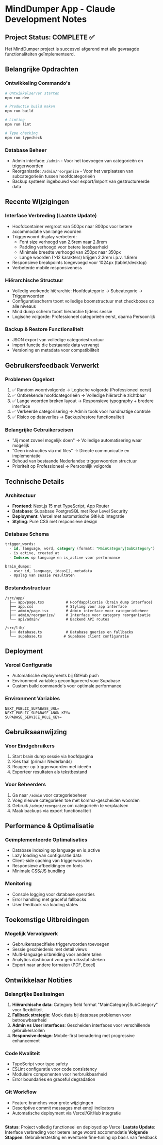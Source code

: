 # MindDumper App - Claude Development Notes

## Project Status: COMPLETE ✅

Het MindDumper project is succesvol afgerond met alle gevraagde functionaliteiten geïmplementeerd.

## Belangrijke Opdrachten

### Ontwikkeling Commando's
```bash
# Ontwikkelserver starten
npm run dev

# Productie build maken
npm run build

# Linting
npm run lint

# Type checking  
npm run typecheck
```

### Database Beheer
- Admin interface: `/admin` - Voor het toevoegen van categorieën en triggerwoorden
- Reorganisatie: `/admin/reorganize` - Voor het verplaatsen van subcategorieën tussen hoofdcategorieën
- Backup systeem ingebouwd voor export/import van gestructureerde data

## Recente Wijzigingen

### Interface Verbreding (Laatste Update)
- Hoofdcontainer vergroot van 500px naar 800px voor betere accommodatie van lange woorden
- Triggerwoord display verbeterd:
  - Font size verhoogd van 2.5rem naar 2.8rem
  - Padding verhoogd voor betere leesbaarheid
  - Minimale breedte verhoogd van 250px naar 350px
  - Lange woorden (>12 karakters) krijgen 2.2rem i.p.v. 1.8rem
- Responsieve breakpoints toegevoegd voor 1024px (tablet/desktop)
- Verbeterde mobile responsiveness

### Hiërarchische Structuur
- Volledig werkende hiërarchie: Hoofdcategorie → Subcategorie → Triggerwoorden
- Configuratiescherm toont volledige boomstructuur met checkboxes op alle niveaus
- Mind dump scherm toont hiërarchie tijdens sessie
- Logische volgorde: Professioneel categorieën eerst, daarna Persoonlijk

### Backup & Restore Functionaliteit
- JSON export van volledige categoriestructuur
- Import functie die bestaande data vervangt
- Versioning en metadata voor compatibiliteit

## Gebruikersfeedback Verwerkt

### Problemen Opgelost
1. ✅ Random woordvolgorde → Logische volgorde (Professioneel eerst)
2. ✅ Ontbrekende hoofdcategorieën → Volledige hiërarchie zichtbaar
3. ✅ Lange woorden breken layout → Responsieve typography + bredere interface
4. ✅ Verkeerde categorisering → Admin tools voor handmatige controle
5. ✅ Risico op dataverlies → Backup/restore functionaliteit

### Belangrijke Gebruikerseisen
- "Jij moet zoveel mogelijk doen" → Volledige automatisering waar mogelijk
- "Geen instructies via md files" → Directe communicatie en implementatie
- Behoud van bestaande Nederlandse triggerwoorden structuur
- Prioriteit op Professioneel → Persoonlijk volgorde

## Technische Details

### Architectuur
- **Frontend**: Next.js 15 met TypeScript, App Router
- **Database**: Supabase PostgreSQL met Row Level Security
- **Deployment**: Vercel met automatische GitHub integratie
- **Styling**: Pure CSS met responsieve design

### Database Schema
```sql
trigger_words:
  - id, language, word, category (format: "MainCategory|SubCategory")
  - is_active, created_at
  - Indexes op language en is_active voor performance

brain_dumps:
  - user_id, language, ideas[], metadata
  - Opslag van sessie resultaten
```

### Bestandsstructuur
```
/src/app/
  ├── app/page.tsx          # Hoofdapplicatie (brain dump interface)
  ├── app.css               # Styling voor app interface
  ├── admin/page.tsx        # Admin interface voor categoriebeheer
  ├── admin/reorganize/     # Interface voor category reorganisatie
  └── api/admin/            # Backend API routes

/src/lib/
  ├── database.ts           # Database queries en fallbacks
  └── supabase.ts          # Supabase client configuratie
```

## Deployment

### Vercel Configuratie
- Automatische deployments bij GitHub push
- Environment variables geconfigureerd voor Supabase
- Custom build commando's voor optimale performance

### Environment Variables
```
NEXT_PUBLIC_SUPABASE_URL=
NEXT_PUBLIC_SUPABASE_ANON_KEY=
SUPABASE_SERVICE_ROLE_KEY=
```

## Gebruiksaanwijzing

### Voor Eindgebruikers
1. Start brain dump sessie via hoofdpagina
2. Kies taal (primair Nederlands)
3. Reageer op triggerwoorden met ideeën
4. Exporteer resultaten als tekstbestand

### Voor Beheerders
1. Ga naar `/admin` voor categoriebeheer
2. Voeg nieuwe categorieën toe met komma-gescheiden woorden
3. Gebruik `/admin/reorganize` om categorieën te verplaatsen
4. Maak backups via export functionaliteit

## Performance & Optimalisatie

### Geïmplementeerde Optimalisaties
- Database indexing op language en is_active
- Lazy loading van configuratie data
- Client-side caching van triggerwoorden
- Responsieve afbeeldingen en fonts
- Minimale CSS/JS bundling

### Monitoring
- Console logging voor database operaties
- Error handling met graceful fallbacks
- User feedback via loading states

## Toekomstige Uitbreidingen

### Mogelijk Vervolgwerk
- Gebruikersspecifieke triggerwoorden toevoegen
- Sessie geschiedenis met detail views
- Multi-language uitbreiding voor andere talen
- Analytics dashboard voor gebruiksstatistieken
- Export naar andere formaten (PDF, Excel)

## Ontwikkelaar Notities

### Belangrijke Beslissingen
1. **Hiërarchische data**: Category field format "MainCategory|SubCategory" voor flexibiliteit
2. **Fallback strategie**: Mock data bij database problemen voor betrouwbaarheid  
3. **Admin vs User interfaces**: Gescheiden interfaces voor verschillende gebruikersrollen
4. **Responsive design**: Mobile-first benadering met progressive enhancement

### Code Kwaliteit
- TypeScript voor type safety
- ESLint configuratie voor code consistency
- Modulaire componenten voor herbruikbaarheid
- Error boundaries en graceful degradation

### Git Workflow
- Feature branches voor grote wijzigingen
- Descriptive commit messages met emoji indicators
- Automatische deployment via Vercel/GitHub integratie

---

**Status**: Project volledig functioneel en deployed op Vercel
**Laatste Update**: Interface verbreding voor betere lange woord accommodatie
**Volgende Stappen**: Gebruikerstesting en eventuele fine-tuning op basis van feedback